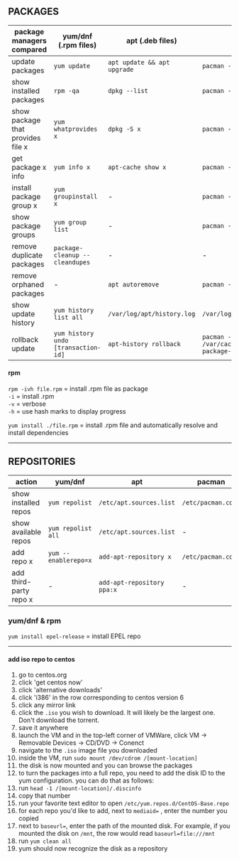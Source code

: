 
## PACKAGES

| package managers compared            | yum/dnf (.rpm files)                | apt (.deb files)              | pacman               | pkg          |
|--------------------------------------|-------------------------------------|-------------------------------|----------------------|--------------|
| update packages                      | `yum update`                        | `apt update && apt upgrade`   | `pacman -Syu`        | `pkg update` |
| show installed packages              | `rpm -qa`                           | `dpkg --list`                 | `pacman -Q`          |              |
| show package that provides file x    | `yum whatprovides x`                | `dpkg -S x`                   | `pacman -F x`        |              |
| get package x info                   | `yum info x`                        | `apt-cache show x`            | `pacman -Qi x`       |              |
| install package group x              | `yum groupinstall x`                | -                             | `pacman -S x`        |              |
| show package groups                  | `yum group list`                    | -                             | `pacman -Qg`         |              |
| remove duplicate packages            | `package-cleanup --cleandupes`      | -                             | -                    |              |
| remove orphaned packages             | -                                   | `apt autoremove`              | `pacman -Ru`         |              |
| show update history                  | `yum history list all`              | `/var/log/apt/history.log`    | `/var/log/pacman.log`|              |
| rollback update|`yum history undo [transaction-id]`|`apt-history rollback`|`pacman -U /var/cache/pacman/pkg/[old-package-version]`|              |

#### rpm

`rpm -ivh file.rpm` = install .rpm file as package  
               `-i` = install .rpm  
               `-v` = verbose  
               `-h` = use hash marks to display progress

`yum install ./file.rpm` = install .rpm file and automatically resolve and install dependencies


---
## REPOSITORIES

| action                  | yum/dnf               | apt                        | pacman                    | pkg |
|-------------------------|-----------------------|----------------------------|---------------------------|-----|
| show installed repos    | `yum repolist`        | `/etc/apt.sources.list`    | `/etc/pacman.conf`        |     |
| show available repos    | `yum repolist all`    | `/etc/apt.sources.list`    | -                         |     |
| add repo x              | `yum --enablerepo=x`  | `add-apt-repository x`     | `/etc/pacman.conf`        |     |
| add third-party repo x  | -                     | `add-apt-repository ppa:x` | -                         |     |

### yum/dnf & rpm

`yum install epel-release` = install EPEL repo

---
#### add iso repo to centos

1. go to centos.org
1. click 'get centos now'
1. click 'alternative downloads'
1. click 'i386' in the row corresponding to centos version 6
1. click any mirror link
1. click the `.iso` you wish to download. It will likely be the largest one. Don't download the torrent.
1. save it anywhere
1. launch the VM and in the top-left corner of VMWare, click VM -> Removable Devices -> CD/DVD -> Conenct
1. navigate to the `.iso` image file you downloaded
1. inside the VM, run `sudo mount /dev/cdrom /[mount-location]`
1. the disk is now mounted and you can browse the packages
1. to turn the packages into a full repo, you need to add the disk ID to the yum configuration. you can do that as follows:
1. run `head -1 /[mount-location]/.discinfo`
1. copy that number
1. run your favorite text editor to open `/etc/yum.repos.d/CentOS-Base.repo`
1. for each repo you'd like to add, next to `mediaid=` , enter the number you copied
1. next to `baseurl=`, enter the path of the mounted disk. For example, if you mounted the disk on `/mnt`, the row would read `baseurl=file:///mnt`
1. run `yum clean all`
1. yum should now recognize the disk as a repository

